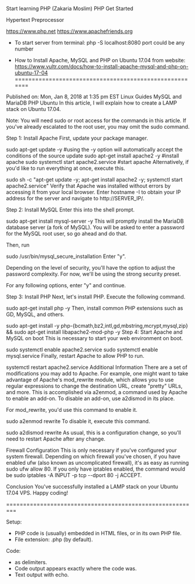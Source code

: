 Start learning PHP (Zakaria Moslim)
PHP Get Started

Hypertext Preprocessor

https://www.php.net
https://www.apachefriends.org


- To start server from terminal:
php -S localhost:8080   port could be any number



- How to Install Apache, MySQL and PHP on Ubuntu 17.04
from website: https://www.vultr.com/docs/how-to-install-apache-mysql-and-php-on-ubuntu-17-04
=======================================================

Published on: Mon, Jan 8, 2018 at 1:35 pm EST
Linux Guides MySQL and MariaDB PHP Ubuntu
In this article, I will explain how to create a LAMP stack on Ubuntu 17.04.

Note: You will need sudo or root access for the commands in this article. If you've already escalated to the root user, you may omit the sudo command.

Step 1: Install Apache
First, update your package manager.

sudo apt-get update -y #using the -y option will automatically accept the conditions of the source update
sudo apt-get install apache2 -y #install apache
sudo systemctl start apache2.service #start apache
Alternatively, if you'd like to run everything at once, execute this.

sudo sh -c "apt-get update -y; apt-get install apache2 -y; systemctl start apache2.service"
Verify that Apache was installed without errors by accessing it from your local browser. Enter hostname -I to obtain your IP address for the server and navigate to http://SERVER_IP/.

Step 2: Install MySQL
Enter this into the shell prompt.

sudo apt-get install mysql-server -y
This will promptly install the MariaDB database server (a fork of MySQL). You will be asked to enter a password for the MySQL root user, so go ahead and do that.

Then, run

sudo /usr/bin/mysql_secure_installation
Enter "y".

Depending on the level of security, you'll have the option to adjust the password complexity. For now, we'll be using the strong security preset.

For any following options, enter "y" and continue.

Step 3: Install PHP
Next, let's install PHP. Execute the following command.

sudo apt-get install php -y
Then, install common PHP extensions such as GD, MySQL, and others.

sudo apt-get install -y php-{bcmath,bz2,intl,gd,mbstring,mcrypt,mysql,zip} && sudo apt-get install libapache2-mod-php -y
Step 4: Start Apache and MySQL on boot
This is necessary to start your web environment on boot.

sudo systemctl enable apache2.service
sudo systemctl enable mysql.service
Finally, restart Apache to allow PHP to run.

systemctl restart apache2.service
Additional Information
There are a set of modifications you may add to Apache. For example, one might want to take advantage of Apache's mod_rewrite module, which allows you to use regular expressions to change the destination URL, create "pretty" URLs, and more. This is accomplished via a2enmod, a command used by Apache to enable an add-on. To disable an add-on, use a2dismod in its place.

For mod_rewrite, you'd use this command to enable it.

sudo a2enmod rewrite
To disable it, execute this command.

sudo a2dismod rewrite
As usual, this is a configuration change, so you'll need to restart Apache after any change.

Firewall Configuration
This is only necessary if you've configured your system firewall. Depending on which firewall you've chosen, if you have enabled ufw (also known as uncomplicated firewall), it's as easy as running sudo ufw allow 80. If you only have iptables enabled, the command would be sudo iptables -A INPUT -p tcp --dport 80 -j ACCEPT.

Conclusion
You've successfully installed a LAMP stack on your Ubuntu 17.04 VPS. Happy coding!

=========================================================

Setup:
- PHP code is (usually) embedded in HTML files, or in its own PHP file.
- File extension: .php (by default).

Code:
- <?php and ?> as delimiters.
- Code output appears exactly where the code was.
- Text output with echo. 
